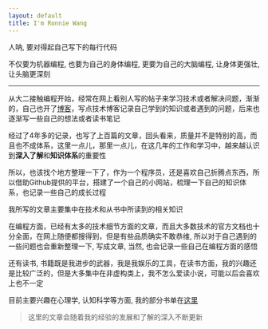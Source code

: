 ```yaml
---
layout: default
title: I'm Ronnie Wang
---
```


<script>
    $(function () {
        $("#date").remove();
        $("#post_title").remove();
//        $.getJSON("../post.json", function (data) {
//            $.each(data, function (n, value) {
//                var div = "<a href='" + value.url + "' class='title'><img class='img' src='http://ronnie.wang/images/" + (n % 15 + 1) + ".png'/> " + value.title + "</a>"
//                        + "<br/>"
//                        + "<span class='glyphicon glyphicon-calendar'></span>" + value.date + " by Ronnie Wang"
//                        + "<p class='desc'> " + value.description + "</p>"
//                        + "<hr/>";
//                $("#content").append("<div>" + div + "</div>");
//            });
//        });≤
    });
</script>

人呐, 要对得起自己写下的每行代码

不仅要为机器编程, 也要为自己的身体编程, 更要为自己的大脑编程, 让身体更强壮, 让头脑更深刻

---

从大二接触编程开始，经常在网上看别人写的帖子来学习技术或者解决问题，渐渐的，自己也开了[博客](http://blog.csdn.net/ro_wsy?viewmode=contents)，写点技术博客记录自己学到的知识或者遇到的问题，后来也逐渐写一些自己的想法或者读书笔记

经过了4年多的记录，也写了上百篇的文章，回头看来，质量并不是特别的高，而且也不成体系，这里一点儿，那里一点儿，在这几年的工作和学习中，越来越认识到**深入了解**和**知识体系**的重要性

所以，也该找个地方整理一下了，作为一个程序员，还是喜欢自己折腾点东西，所以借助Github提供的平台，搭建了一个自己的小网站，梳理一下自己的知识体系，也记录一些自己的成长过程

我所写的文章主要集中在技术和从书中所读到的相关知识

在编程方面，已经有太多的技术细节方面的文章，而且大多数技术的官方文档也十分全面，在网上随便都搜得到，但是有些品质确实不敢恭维, 所以对于自己遇到的一些问题也会重新整理一下, 写成文章, 当然, 也会记录一些自己在编程方面的感悟

还有读书, 书籍既是我进步的武器，我是我娱乐的工具，在读书方面，我的兴趣还是比较广泛的，但是大多集中在非虚构类上，我不怎么爱读小说，可能以后会喜欢上也不一定

目前主要兴趣在心理学, 认知科学等方面, 我的部分书单在[这里](http://ronnie.wang/sole/my-book-list.html)

> 这里的文章会随着我的经验的发展和了解的深入不断更新
